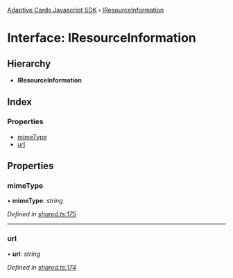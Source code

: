 [Adaptive Cards Javascript SDK](../README.md) › [IResourceInformation](iresourceinformation.md)

# Interface: IResourceInformation

## Hierarchy

* **IResourceInformation**

## Index

### Properties

* [mimeType](iresourceinformation.md#mimetype)
* [url](iresourceinformation.md#url)

## Properties

###  mimeType

• **mimeType**: *string*

*Defined in [shared.ts:175](https://github.com/microsoft/AdaptiveCards/blob/a61c5fd56/source/nodejs/adaptivecards/src/shared.ts#L175)*

___

###  url

• **url**: *string*

*Defined in [shared.ts:174](https://github.com/microsoft/AdaptiveCards/blob/a61c5fd56/source/nodejs/adaptivecards/src/shared.ts#L174)*
